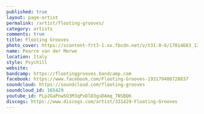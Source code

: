 ```yaml
---
published: true
layout: page-artist
permalink: /artist/flooting-grooves/
category: artists
comments: true
title: Flooting Grooves
photo_cover: https://scontent-frt3-1.xx.fbcdn.net/v/t31.0-8/17814683_1296042877150603_1016356370686643711_o.jpg?oh=c75f4fdd0e2180e5892b058a1012a303&oe=59B08A94
name: Pearce van der Merwe
location: Italy
style: Psychill
website: 
bandcamp: https://flootinggrooves.bandcamp.com
facebook: https://www.facebook.com/Flooting-Grooves-193179480728837
soundcloud: https://soundcloud.com/flooting-grooves
soundcloud_id: 165429
youtube_id: PLp2GaPnw5O3M3qPxDlD3guDAmq_7NSBQ6
discogs: https://www.discogs.com/artist/331429-Flooting-Grooves
---
```


